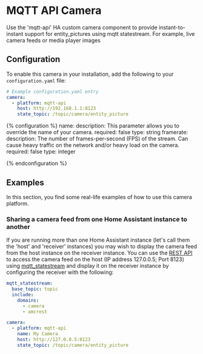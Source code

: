 # MQTT API Camera

Use the 'mqtt-api' HA custom camera component to provide instant-to-instant support for entity_pictures using mqtt statestream.  For example, live camera feeds or media player images

## Configuration

To enable this camera in your installation, add the following to your `configuration.yaml` file:

```yaml
# Example configuration.yaml entry
camera:
  - platform: mqtt-api
    host: http://192.168.1.1:8123
    state_topic: /topic/camera/entity_picture
```

{% configuration %}
name:
  description: This parameter allows you to override the name of your camera.
  required: false
  type: string
framerate:
  description: The number of frames-per-second (FPS) of the stream. Can cause heavy traffic on the network and/or heavy load on the camera.
  required: false
  type: integer

{% endconfiguration %}

## Examples

In this section, you find some real-life examples of how to use this camera platform.

### Sharing a camera feed from one Home Assistant instance to another

If you are running more than one Home Assistant instance (let's call them the 'host' and 'receiver' instances) you may wish to display the camera feed from the host instance on the receiver instance. You can use the [REST API](https://developers.home-assistant.io/docs/api/rest/#get-apicamera_proxycameraentity_id) to access the camera feed on the host (IP address 127.0.0.5; Port 8123) using [mqtt_statestream](https://www.home-assistant.io/integrations/mqtt_statestream/) and display it on the receiver instance by configuring the receiver with the following:

```yaml
mqtt_statestream:
  base_topic: topic
  include:
    domains:
      - camera
      - amcrest

camera:
  - platform: mqtt-api
    name: My Camera
    host: http://127.0.0.5:8123
    state_topic: /topic/camera/entity_picture
```
